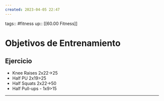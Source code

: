```yaml
---
created: 2023-04-05 22:47
---
```

tags:: #fitness
up:: [[60.00 Fitness]]
# Objetivos de Entrenamiento

## Ejercicio
- Knee Raises 2x22->25
- Half PU 2x19>25
- Half Squats 2x22->50
- Half Pull-ups - 1x9>15

___

